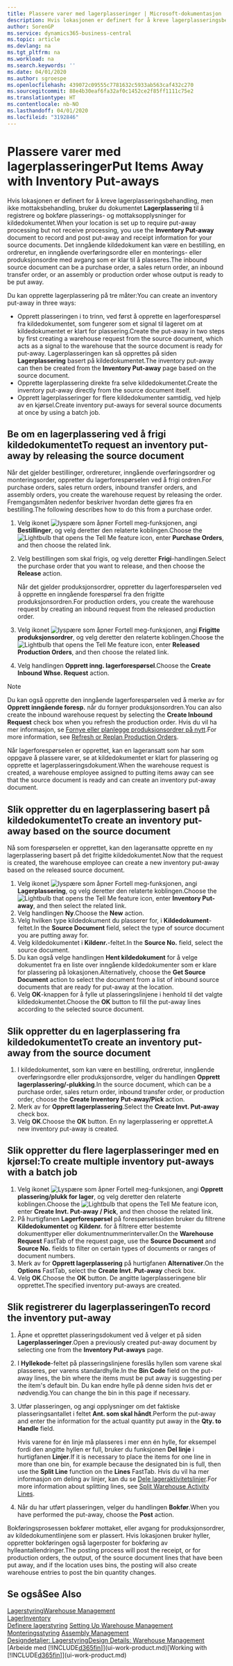 ```yaml
---
title: Plassere varer med lagerplasseringer | Microsoft-dokumentasjon
description: Hvis lokasjonen er definert for å kreve lagerplasseringsbehandling, men ikke mottaksbehandling, bruker du dokumentet **Lagerplassering** til å registrere og bokføre plasserings- og mottaksopplysninger for kildedokumentet. Det inngående kildedokument kan være en bestilling, en ordreretur, en inngående overføringsordre eller en produksjonsordre med avgang som er klar til plassering.
author: SorenGP
ms.service: dynamics365-business-central
ms.topic: article
ms.devlang: na
ms.tgt_pltfrm: na
ms.workload: na
ms.search.keywords: ''
ms.date: 04/01/2020
ms.author: sgroespe
ms.openlocfilehash: 439072c09555c7781632c5933ab563caf432c270
ms.sourcegitcommit: 88e4b30eaf6fa32af0c1452ce2f85ff1111c75e2
ms.translationtype: HT
ms.contentlocale: nb-NO
ms.lasthandoff: 04/01/2020
ms.locfileid: "3192846"
---
```

# <a name="put-items-away-with-inventory-put-aways"></a><span data-ttu-id="2644d-104">Plassere varer med lagerplasseringer</span><span class="sxs-lookup"><span data-stu-id="2644d-104">Put Items Away with Inventory Put-aways</span></span>
<span data-ttu-id="2644d-105">Hvis lokasjonen er definert for å kreve lagerplasseringsbehandling, men ikke mottaksbehandling, bruker du dokumentet **Lagerplassering** til å registrere og bokføre plasserings- og mottaksopplysninger for kildedokumentet.</span><span class="sxs-lookup"><span data-stu-id="2644d-105">When your location is set up to require put-away processing but not receive processing, you use the **Inventory Put-away** document to record and post put-away and receipt information for your source documents.</span></span> <span data-ttu-id="2644d-106">Det inngående kildedokument kan være en bestilling, en ordreretur, en inngående overføringsordre eller en monterings- eller produksjonsordre med avgang som er klar til å plasseres.</span><span class="sxs-lookup"><span data-stu-id="2644d-106">The inbound source document can be a purchase order, a sales return order, an inbound transfer order, or an assembly or production order whose output is ready to be put away.</span></span>  

<span data-ttu-id="2644d-107">Du kan opprette lagerplassering på tre måter:</span><span class="sxs-lookup"><span data-stu-id="2644d-107">You can create an inventory put-away in three ways:</span></span>  

- <span data-ttu-id="2644d-108">Opprett plasseringen i to trinn, ved først å opprette en lagerforespørsel fra kildedokumentet, som fungerer som et signal til lageret om at kildedokumentet er klart for plassering.</span><span class="sxs-lookup"><span data-stu-id="2644d-108">Create the put-away in two steps by first creating a warehouse request from the source document, which acts as a signal to the warehouse that the source document is ready for put-away.</span></span> <span data-ttu-id="2644d-109">Lagerplasseringen kan så opprettes på siden **Lagerplassering** basert på kildedokumentet.</span><span class="sxs-lookup"><span data-stu-id="2644d-109">The inventory put-away can then be created from the **Inventory Put-away** page based on the source document.</span></span>  
- <span data-ttu-id="2644d-110">Opprette lagerplassering direkte fra selve kildedokumentet.</span><span class="sxs-lookup"><span data-stu-id="2644d-110">Create the inventory put-away directly from the source document itself.</span></span>  
- <span data-ttu-id="2644d-111">Opprett lagerplasseringer for flere kildedokumenter samtidig, ved hjelp av en kjørsel.</span><span class="sxs-lookup"><span data-stu-id="2644d-111">Create inventory put-aways for several source documents at once by using a batch job.</span></span>  

## <a name="to-request-an-inventory-put-away-by-releasing-the-source-document"></a><span data-ttu-id="2644d-112">Be om en lagerplassering ved å frigi kildedokumentet</span><span class="sxs-lookup"><span data-stu-id="2644d-112">To request an inventory put-away by releasing the source document</span></span>
<span data-ttu-id="2644d-113">Når det gjelder bestillinger, ordrereturer, inngående overføringsordrer og monteringsorder, oppretter du lagerforespørselen ved å frigi ordren.</span><span class="sxs-lookup"><span data-stu-id="2644d-113">For purchase orders, sales return orders, inbound transfer orders, and assembly orders, you create the warehouse request by releasing the order.</span></span> <span data-ttu-id="2644d-114">Fremgangsmåten nedenfor beskriver hvordan dette gjøres fra en bestilling.</span><span class="sxs-lookup"><span data-stu-id="2644d-114">The following describes how to do this from a purchase order.</span></span>  

1.  <span data-ttu-id="2644d-115">Velg ikonet ![lyspære som åpner Fortell meg-funksjonen](media/ui-search/search_small.png "Fortell hva du vil gjøre"), angi **Bestillinger**, og velg deretter den relaterte koblingen.</span><span class="sxs-lookup"><span data-stu-id="2644d-115">Choose the ![Lightbulb that opens the Tell Me feature](media/ui-search/search_small.png "Tell me what you want to do") icon, enter **Purchase Orders**, and then choose the related link.</span></span>
2. <span data-ttu-id="2644d-116">Velg bestillingen som skal frigis, og velg deretter **Frigi**-handlingen.</span><span class="sxs-lookup"><span data-stu-id="2644d-116">Select the purchase order that you want to release, and then choose the **Release** action.</span></span>  

    <span data-ttu-id="2644d-117">Når det gjelder produksjonsordrer, oppretter du lagerforespørselen ved å opprette en inngående forespørsel fra den frigitte produksjonsordren.</span><span class="sxs-lookup"><span data-stu-id="2644d-117">For production orders, you create the warehouse request by creating an inbound request from the released production order.</span></span>  
3.  <span data-ttu-id="2644d-118">Velg ikonet ![lyspære som åpner Fortell meg-funksjonen](media/ui-search/search_small.png "Fortell hva du vil gjøre"), angi **Frigitte produksjonsordrer**, og velg deretter den relaterte koblingen.</span><span class="sxs-lookup"><span data-stu-id="2644d-118">Choose the ![Lightbulb that opens the Tell Me feature](media/ui-search/search_small.png "Tell me what you want to do") icon, enter **Released Production Orders**, and then choose the related link.</span></span>  
4. <span data-ttu-id="2644d-119">Velg handlingen **Opprett inng. lagerforespørsel**.</span><span class="sxs-lookup"><span data-stu-id="2644d-119">Choose the **Create Inbound Whse. Request** action.</span></span>  

> [!NOTE]  
>  <span data-ttu-id="2644d-120">Du kan også opprette den inngående lagerforespørselen ved å merke av for **Opprett inngående foresp.** når du fornyer produksjonsordren.</span><span class="sxs-lookup"><span data-stu-id="2644d-120">You can also create the inbound warehouse request by selecting the **Create Inbound Request** check box when you refresh the production order.</span></span> <span data-ttu-id="2644d-121">Hvis du vil ha mer informasjon, se [Fornye eller planlegge produksjonsordrer på nytt](production-how-to-replan-refresh-production-orders.md).</span><span class="sxs-lookup"><span data-stu-id="2644d-121">For more information, see [Refresh or Replan Production Orders](production-how-to-replan-refresh-production-orders.md).</span></span>  

<span data-ttu-id="2644d-122">Når lagerforespørselen er opprettet, kan en lageransatt som har som oppgave å plassere varer, se at kildedokumentet er klart for plassering og opprette et lagerplasseringsdokument.</span><span class="sxs-lookup"><span data-stu-id="2644d-122">When the warehouse request is created, a warehouse employee assigned to putting items away can see that the source document is ready and can create an inventory put-away document.</span></span>  

## <a name="to-create-an-inventory-put-away-based-on-the-source-document"></a><span data-ttu-id="2644d-123">Slik oppretter du en lagerplassering basert på kildedokumentet</span><span class="sxs-lookup"><span data-stu-id="2644d-123">To create an inventory put-away based on the source document</span></span>
<span data-ttu-id="2644d-124">Nå som forespørselen er opprettet, kan den lageransatte opprette en ny lagerplassering basert på det frigitte kildedokumentet.</span><span class="sxs-lookup"><span data-stu-id="2644d-124">Now that the request is created, the warehouse employee can create a new inventory put-away based on the released source document.</span></span>   
1.  <span data-ttu-id="2644d-125">Velg ikonet ![lyspære som åpner Fortell meg-funksjonen](media/ui-search/search_small.png "Fortell hva du vil gjøre"), angi **Lagerplassering**, og velg deretter den relaterte koblingen.</span><span class="sxs-lookup"><span data-stu-id="2644d-125">Choose the ![Lightbulb that opens the Tell Me feature](media/ui-search/search_small.png "Tell me what you want to do") icon, enter **Inventory Put-away**, and then select the related link.</span></span>  
2. <span data-ttu-id="2644d-126">Velg handlingen **Ny**.</span><span class="sxs-lookup"><span data-stu-id="2644d-126">Choose the **New** action.</span></span>  
3. <span data-ttu-id="2644d-127">Velg hvilken type kildedokument du plasserer for, i **Kildedokument**-feltet.</span><span class="sxs-lookup"><span data-stu-id="2644d-127">In the **Source Document** field, select the type of source document you are putting away for.</span></span>  
4. <span data-ttu-id="2644d-128">Velg kildedokumentet i **Kildenr.**-feltet.</span><span class="sxs-lookup"><span data-stu-id="2644d-128">In the **Source No.** field, select the source document.</span></span>  
5. <span data-ttu-id="2644d-129">Du kan også velge handlingen **Hent kildedokument** for å velge dokumentet fra en liste over inngående kildedokumenter som er klare for plassering på lokasjonen.</span><span class="sxs-lookup"><span data-stu-id="2644d-129">Alternatively, choose the **Get Source Document** action to select the document from a list of inbound source documents that are ready for put-away at the location.</span></span>  
6. <span data-ttu-id="2644d-130">Velg **OK**-knappen for å fylle ut plasseringslinjene i henhold til det valgte kildedokumentet.</span><span class="sxs-lookup"><span data-stu-id="2644d-130">Choose the **OK** button to fill the put-away lines according to the selected source document.</span></span>  

## <a name="to-create-an-inventory-put-away-from-the-source-document"></a><span data-ttu-id="2644d-131">Slik oppretter du en lagerplassering fra kildedokumentet</span><span class="sxs-lookup"><span data-stu-id="2644d-131">To create an inventory put-away from the source document</span></span>  
1.  <span data-ttu-id="2644d-132">I kildedokumentet, som kan være en bestilling, ordreretur, inngående overføringsordre eller produksjonsordre, velger du handlingen **Opprett lagerplassering/-plukking**.</span><span class="sxs-lookup"><span data-stu-id="2644d-132">In the source document, which can be a purchase order, sales return order, inbound transfer order, or production order, choose the **Create Inventory Put-away/Pick** action.</span></span>  
2. <span data-ttu-id="2644d-133">Merk av for **Opprett lagerplassering**.</span><span class="sxs-lookup"><span data-stu-id="2644d-133">Select the **Create Invt. Put-away** check box.</span></span>
3. <span data-ttu-id="2644d-134">Velg **OK**.</span><span class="sxs-lookup"><span data-stu-id="2644d-134">Choose the **OK** button.</span></span> <span data-ttu-id="2644d-135">En ny lagerplassering er opprettet.</span><span class="sxs-lookup"><span data-stu-id="2644d-135">A new inventory put-away is created.</span></span>

## <a name="to-create-multiple-inventory-put-aways-with-a-batch-job"></a><span data-ttu-id="2644d-136">Slik oppretter du flere lagerplasseringer med en kjørsel:</span><span class="sxs-lookup"><span data-stu-id="2644d-136">To create multiple inventory put-aways with a batch job</span></span>  
1.  <span data-ttu-id="2644d-137">Velg ikonet ![Lyspære som åpner Fortell meg-funksjonen](media/ui-search/search_small.png "Fortell hva du vil gjøre"), angi **Opprett plassering/plukk for lager**, og velg deretter den relaterte koblingen.</span><span class="sxs-lookup"><span data-stu-id="2644d-137">Choose the ![Lightbulb that opens the Tell Me feature](media/ui-search/search_small.png "Tell me what you want to do") icon, enter **Create Invt. Put-away / Pick**, and then choose the related link.</span></span>  
2.  <span data-ttu-id="2644d-138">På hurtigfanen **Lagerforespørsel** på forespørselssiden bruker du filtrene **Kildedokumentet** og **Kildenr.** for å filtrere etter bestemte dokumenttyper eller dokumentnummerintervaller.</span><span class="sxs-lookup"><span data-stu-id="2644d-138">On the **Warehouse Request** FastTab of the request page, use the **Source Document** and **Source No.** fields to filter on certain types of documents or ranges of document numbers.</span></span>  
3.  <span data-ttu-id="2644d-139">Merk av for **Opprett lagerplassering** på hurtigfanen **Alternativer**.</span><span class="sxs-lookup"><span data-stu-id="2644d-139">On the **Options** FastTab, select the **Create Invt. Put-away** check box.</span></span>
4.  <span data-ttu-id="2644d-140">Velg **OK**.</span><span class="sxs-lookup"><span data-stu-id="2644d-140">Choose the **OK** button.</span></span> <span data-ttu-id="2644d-141">De angitte lagerplasseringene blir opprettet.</span><span class="sxs-lookup"><span data-stu-id="2644d-141">The specified inventory put-aways are created.</span></span>

## <a name="to-record-the-inventory-put-away"></a><span data-ttu-id="2644d-142">Slik registrerer du lagerplasseringen</span><span class="sxs-lookup"><span data-stu-id="2644d-142">To record the inventory put-away</span></span>  
1. <span data-ttu-id="2644d-143">Åpne et opprettet plasseringsdokument ved å velger et på siden **Lagerplasseringer**.</span><span class="sxs-lookup"><span data-stu-id="2644d-143">Open a previously created put-away document by selecting one from the **Inventory Put-aways** page.</span></span>  
2. <span data-ttu-id="2644d-144">I **Hyllekode**-feltet på plasseringslinjene foreslås hyllen som varene skal plasseres, per varens standardhylle.</span><span class="sxs-lookup"><span data-stu-id="2644d-144">In the **Bin Code** field on the put-away lines, the bin where the items must be put away is suggesting per the item's default bin.</span></span> <span data-ttu-id="2644d-145">Du kan endre hylle på denne siden hvis det er nødvendig.</span><span class="sxs-lookup"><span data-stu-id="2644d-145">You can change the bin in this page if necessary.</span></span>  
3. <span data-ttu-id="2644d-146">Utfør plasseringen, og angi opplysninger om det faktiske plasseringsantallet i feltet **Ant. som skal håndt**.</span><span class="sxs-lookup"><span data-stu-id="2644d-146">Perform the put-away and enter the information for the actual quantity put away in the **Qty. to Handle** field.</span></span>

    <span data-ttu-id="2644d-147">Hvis varene for én linje må plasseres i mer enn én hylle, for eksempel fordi den angitte hyllen er full, bruker du funksjonen **Del linje** i hurtigfanen **Linjer**.</span><span class="sxs-lookup"><span data-stu-id="2644d-147">If it is necessary to place the items for one line in more than one bin, for example because the designated bin is full, then use the **Split Line** function on the **Lines** FastTab.</span></span> <span data-ttu-id="2644d-148">Hvis du vil ha mer informasjon om deling av linjer, kan du se [Dele lageraktivitetslinjer](warehouse-how-to-split-warehouse-activity-lines.md).</span><span class="sxs-lookup"><span data-stu-id="2644d-148">For more information about splitting lines, see [Split Warehouse Activity Lines](warehouse-how-to-split-warehouse-activity-lines.md).</span></span>  
4. <span data-ttu-id="2644d-149">Når du har utført plasseringen, velger du handlingen **Bokfør**.</span><span class="sxs-lookup"><span data-stu-id="2644d-149">When you have performed the put-away, choose the **Post** action.</span></span>  

<span data-ttu-id="2644d-150">Bokføringsprosessen bokfører mottaket, eller avgang for produksjonsordrer, av kildedokumentlinjene som er plassert. Hvis lokasjonen bruker hyller, oppretter bokføringen også lagerposter for bokføring av hylleantallendringer.</span><span class="sxs-lookup"><span data-stu-id="2644d-150">The posting process will post the receipt, or for production orders, the output, of the source document lines that have been put away, and if the location uses bins, the posting will also create warehouse entries to post the bin quantity changes.</span></span>

## <a name="see-also"></a><span data-ttu-id="2644d-151">Se også</span><span class="sxs-lookup"><span data-stu-id="2644d-151">See Also</span></span>  
[<span data-ttu-id="2644d-152">Lagerstyring</span><span class="sxs-lookup"><span data-stu-id="2644d-152">Warehouse Management</span></span>](warehouse-manage-warehouse.md)  
[<span data-ttu-id="2644d-153">Lager</span><span class="sxs-lookup"><span data-stu-id="2644d-153">Inventory</span></span>](inventory-manage-inventory.md)  
<span data-ttu-id="2644d-154">[Definere lagerstyring](warehouse-setup-warehouse.md)   </span><span class="sxs-lookup"><span data-stu-id="2644d-154">[Setting Up Warehouse Management](warehouse-setup-warehouse.md)   </span></span>  
<span data-ttu-id="2644d-155">[Monteringsstyring](assembly-assemble-items.md)  </span><span class="sxs-lookup"><span data-stu-id="2644d-155">[Assembly Management](assembly-assemble-items.md)  </span></span>  
[<span data-ttu-id="2644d-156">Designdetaljer: Lagerstyring</span><span class="sxs-lookup"><span data-stu-id="2644d-156">Design Details: Warehouse Management</span></span>](design-details-warehouse-management.md)  
<span data-ttu-id="2644d-157">[Arbeide med [!INCLUDE[d365fin](includes/d365fin_md.md)]](ui-work-product.md)</span><span class="sxs-lookup"><span data-stu-id="2644d-157">[Working with [!INCLUDE[d365fin](includes/d365fin_md.md)]](ui-work-product.md)</span></span>  
